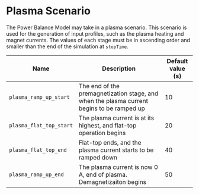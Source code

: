 # Plasma Scenario

The Power Balance Model may take in a plasma scenario. This scenario is used for the generation of input profiles, such as the plasma heating and magnet currents. The values of each stage must be in ascending order and smaller than the end of the simulation at `stopTime`.

|**Name**|**Description**|**Default value (s)**|
|---|---|---|
|`plasma_ramp_up_start`|The end of the premagnetization stage, and when the plasma current begins to be ramped up|10|
|`plasma_flat_top_start`|The plasma current is at its highest, and flat-top operation begins|20|
|`plasma_flat_top_end`|Flat-top ends, and the plasma current starts to be ramped down|40|
|`plasma_ramp_up_end`|The plasma current is now 0 A, end of plasma. Demagnetizaiton begins|50|

